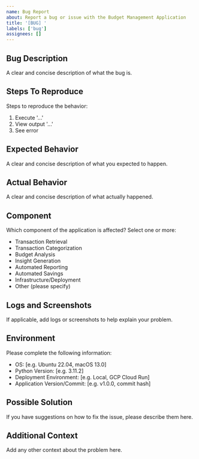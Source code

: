 ```yaml
---
name: Bug Report
about: Report a bug or issue with the Budget Management Application
title: '[BUG] '
labels: ['bug']
assignees: []
---
```


## Bug Description
A clear and concise description of what the bug is.

## Steps To Reproduce
Steps to reproduce the behavior:
1. Execute '...'
2. View output '...'
3. See error

## Expected Behavior
A clear and concise description of what you expected to happen.

## Actual Behavior
A clear and concise description of what actually happened.

## Component
Which component of the application is affected? Select one or more:
- Transaction Retrieval
- Transaction Categorization
- Budget Analysis
- Insight Generation
- Automated Reporting
- Automated Savings
- Infrastructure/Deployment
- Other (please specify)

## Logs and Screenshots
If applicable, add logs or screenshots to help explain your problem.

## Environment
Please complete the following information:
- OS: [e.g. Ubuntu 22.04, macOS 13.0]
- Python Version: [e.g. 3.11.2]
- Deployment Environment: [e.g. Local, GCP Cloud Run]
- Application Version/Commit: [e.g. v1.0.0, commit hash]

## Possible Solution
If you have suggestions on how to fix the issue, please describe them here.

## Additional Context
Add any other context about the problem here.